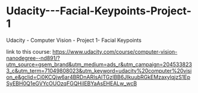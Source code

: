 # Udacity---Facial-Keypoints-Project-1

Udacity - Computer Vision - Project 1- Facial Keypoints

link to this course: https://www.udacity.com/course/computer-vision-nanodegree--nd891/?utm_source=gsem_brand&utm_medium=ads_r&utm_campaign=2045338233_c&utm_term=71049808023&utm_keyword=udacity%20computer%20vision_e&gclid=Cj0KCQjw6ar4BRDnARIsAITGzlBB6JIkuubRGkEMzaxylqjzS1EpSyEBH0Q1eGVYcOUOzqFGQHiIEBYaAsEHEALw_wcB
